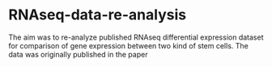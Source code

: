 # RNAseq-data-re-analysis
The aim was to re-analyze published RNAseq differential expression dataset for comparison of gene expression between two kind of stem cells. 
The data was originally published in the paper
